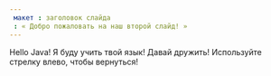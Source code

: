 ```yaml
---
 макет : заголовок слайда
 : « Добро пожаловать на наш второй слайд! »
---
```

Hello Java! Я буду учить твой язык! Давай дружить!
Используйте стрелку влево, чтобы вернуться!
